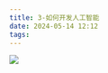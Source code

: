 ```yaml
---
title: 3-如何开发人工智能
date: 2024-05-14 12:12
tags:
---
```

![](images/posts/Pasted%20image%2020240514121249.png)